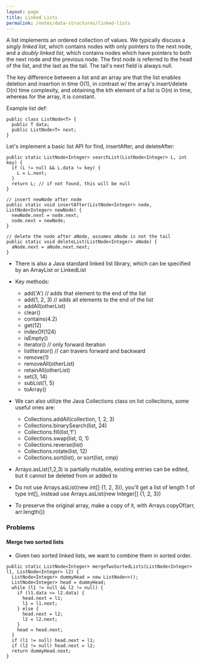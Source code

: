 ```yaml
---
layout: page
title: Linked Lists
permalink: /notes/data-structures/linked-lists
---
```


A list implements an ordered collection of values. We typically discuss a *singly linked list*, which contains nodes with only pointers to the next node, and a *doubly linked list*, which contains nodes which have pointers to both the next node and the previous node. The first node is referred to the head of the list, and the last as the tail. The tail's next field is always null. 

The key difference between a list and an array are that the list enables deletion and insertion in time O(1), in contrast w/ the array's insert/delete O(n) time complexity, and obtaining the kth element of a list is O(n) in time, whereas for the array, it is constant.

Example list def:
```
public class ListNode<T> {
  public T data;
  public ListNode<T> next;
}
```

Let's implement a basic list API for find, insertAfter, and deleteAfter:

```
public static ListNode<Integer> searchList(ListNode<Integer> L, int key) {
  if (L != null && L.data != key) {
    L = L.next;
  }
  return L; // if not found, this will be null
}

// insert newNode after node
public static void insertAfter(ListNode<Integer> node, ListNode<Integer> newNode) {
  newNode.next = node.next;
  node.next = newNode;
}

// delete the node after aNode, assumes aNode is not the tail
public static void deleteList(ListNode<Integer> aNode) {
  aNode.next = aNode.next.next;
}
```

* There is also a Java standard linked list library, which can be specified by an ArrayList or LinkedList
* Key methods:
  * add('A') // adds that element to the end of the list
  * add(1, 2, 3) // adds all elements to the end of the list
  * addAll(otherList)
  * clear()
  * contains(4.2)
  * get(12)
  * indexOf(124)
  * isEmpty()
  * iterator() // only forward iteration
  * listIterator() // can travers forward and backward
  * remove(1)
  * removeAll(otherList)
  * retainAll(otherList)
  * set(3, 14)
  * subList(1, 5)
  * toArray()

* We can also utilize the Java Collections class on list collecitons, some useful ones are:
  * Collections.addAll(collection, 1, 2, 3)
  * Collections.binarySearch(list, 24)
  * Collections.fill(list,'f')
  * Collections.swap(list, 0, 1)
  * Collections.reverse(list)
  * Collections.rotate(list, 12)
  * Collections.sort(list), or sort(list, cmp)
* Arrays.asList(1,2,3) is partially mutable, existing entries can be edited, but it cannot be deleted from or added to
* Do not use Arrays.asList(new int[] {1, 2, 3}), you'll get a list of length 1 of type int[], instead use Arrays.asList(new Integer[] {1, 2, 3})
* To preserve the original array, make a copy of it, with Arrays.copyOf(arr, arr.length())

### Problems

#### Merge two sorted lists

* Given two sorted linked lists, we want to combine them in sorted order.

```
public static ListNode<Integer> mergeTwoSortedLists(ListNode<Integer> l1, ListNode<Integer> l2) {
  ListNode<Integer> dummyHead = new ListNode<>();
  ListNode<Integer> head = dummyHead;
  while (l1 != null && l2 != null) {
    if (l1.data <= l2.data) {
      head.next = l1;
      l1 = l1.next;
    } else {
      head.next = l2;
      l2 = l2.next;
    }
    head = head.next;
  }
  if (l1 != null) head.next = l1;
  if (l2 != null) head.next = l2;
  return dummyHead.next;
}
```
